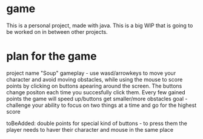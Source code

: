 # game
This is a personal project, made with java. This is a big WIP that is going to be worked on in between other projects.

# plan for the game

project name "Soup"
gameplay - use wasd/arrowkeys to move your character and avoid moving obstacles, while using the mouse to score points by clicking on buttons apearing around the screen. The buttons change positon each time you succesfully click them. Every few gained points the game will speed up/buttons get smaller/more obstacles
goal - challenge your ability to focus on two things at a time and go for the highest score

toBeAdded: double points for special kind of buttons - to press them the player needs to haver their character and mouse in the same place 

